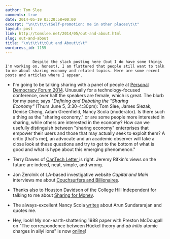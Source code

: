 ```yaml
---
author: Tom Slee
comments: true
date: 2014-05-19 03:20:58+00:00
excerpt: "\n\t\t\t\tSelf-promotion: me in other places\t\t"
layout: post
link: http://tomslee.net/2014/05/out-and-about.html
slug: out-and-about
title: "\n\t\t\t\tOut and About\t\t"
wordpress_id: 1155
---
```



				Despite the slack posting here (but I do have some things I'm working on, honest), I am flattered that people still want to talk to me about sharing economy and related topics. Here are some recent posts and articles where I appear.



	
  * I'm going to be talking sharing with a panel of people at [Personal Democracy Forum 2014](https://personaldemocracy.com/conferences/nyc/2014). Unusually for a technology-focused conference, over half the speakers are female, which is great. The blurb for my pane; says "_Defining and Debating the "Sharing Economy"_ (Thurs June 5, 3:30-4:30pm): Tom Slee, James Slezak, Denise Cheng, Adam Greenfield, Nancy Scola (moderator). Is there such a thing as the "sharing economy," or are some people more interested in sharing, while others are interested in the economy? How can we usefully distinguish between "sharing economy" enterprises that empower their users and those that may actually seek to exploit them? A critic [that's me], an advocate and an academic observer will take a close look at these questions and try to get to the bottom of what is good and what is hype about this emerging phenomenon."

	
  * Terry Dawes of [CanTech Letter ](http://www.cantechletter.com/2014/04/jeremy-rifkins-views-future-neat-simple-wrong/)is right. Jeremy Rifkin's views on the future are indeed, neat, simple, and wrong.

	
  * Jon Zerolnik of LA-based investigative website _Capital and Main_ interviews me about [Couchsurfers and Billionaires](http://capitalandmain.com/couch-surfers-and-billionaires-on-the-sharing-economy/).

	
  * Thanks also to Houston Davidson of the College Hill Independent for talking to me about [Sharing for Money](http://www.theindy.org/260).

	
  * The always-excellent Nancy Scola [writes](http://nextcity.org/daily/entry/sharing-economy-expert-arun-sundararajan) about Arun Sundararajan and quotes me.

	
  * Hey, look! My non-earth-shattering 1988 paper with Preston McDougall on "The correspondence between Hückel theory and _ab_ _initio_ atomic charges in allyl ions" is now [online](http://www.nrcresearchpress.com/toc/cjc/66/11)!

		
